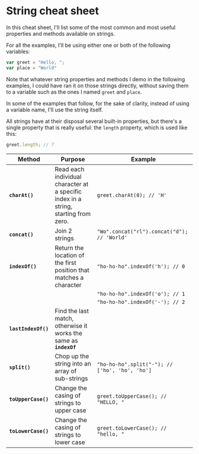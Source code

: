 # String cheat sheet

In this cheat sheet, I'll list some of the most common and most useful properties and methods available on strings.

For all the examples, I'll be using either one or both of the following variables:
```javascript
var greet = "Hello, ";
var place = "World"
```

Note that whatever string properties and methods I demo in the following examples, I could have ran it on those strings directly, without saving them to a variable such as the ones I named `greet` and `place`.

In some of the examples that follow, for the sake of clarity, instead of using a variable name, I'll use the string itself.

All strings have at their disposal several built-in properties, but there's a single property that is really useful: the `length` property, which is used like this:
```javascript
greet.length; // 7
```

| Method | Purpose | Example |
|--------|---------|---------|
| __`charAt()`__   | Read each individual character at a specific index in a string, starting from zero. | `greet.charAt(0); // 'H'` |
| __`concat() `__  | Join 2 strings | `"Wo".concat("rl").concat("d"); // 'World'` |
| __`indexOf() `__ | Return the location of the first position that matches a character | `"ho-ho-ho".indexOf('h'); // 0` |
|                  |                                                                    | `"ho-ho-ho".indexOf('o'); // 1` |
|                  |                                                                    | `"ho-ho-ho".indexOf('-'); // 2` |
| __`lastIndexOf() `__ | Find the last match, otherwise it works the same as __`indexOf`__ |  |
| __`split() `__ | Chop up the string into an array of sub-strings | `"ho-ho-ho".split("-"); // ['ho', 'ho', 'ho']` |
| __`toUpperCase() `__ | Change the casing of strings to upper case | `greet.toUpperCase(); // "HELLO, "` |
| __`toLowerCase()  `__ | Change the casing of strings to lower case | `greet.toLowerCase(); // "hello, "` |
